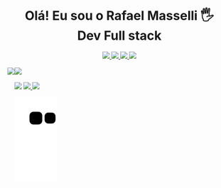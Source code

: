 
<h1 align="center">Olá! Eu sou o Rafael Masselli 🖐️ <br> Dev Full stack</h1>


<div align="center">
  <a href="https://pt-br.reactjs.org">
    <img height="30em" src="https://img.shields.io/badge/React-20232A?style=for-the-badge&logo=react&logoColor=61DAFB"/>
  </a>
  <a href="https://expressjs.com/pt-br/">
    <img height="30em" src="https://img.shields.io/badge/Express.js-404D59?style=for-the-badge"/>
  </a>
  <a href="https://developer.mozilla.org/pt-BR/docs/Web/JavaScript">
    <img height="30em" src="https://img.shields.io/badge/JavaScript-323330?style=for-the-badge&logo=javascript&logoColor=F7DF1E"/>
  </a>
  <a href="https://www.typescriptlang.org/docs/">
    <img height="30em" src="https://img.shields.io/badge/TypeScript-007ACC?style=for-the-badge&logo=typescript&logoColor=white"/>
  </a>
</div>
<br>
<div>
   <img align="left" height="180em" src="https://github-readme-stats.vercel.app/api/top-langs/?username=rafaelmasselli&layout=compact&langs_count=7&theme=dracula"/>
</div>
 

<div>
  <img height="180em" src="https://github-readme-stats.vercel.app/api?username=rafaelmasselli&show_icons=true&theme=dracula&include_all_commits=true&count_private=true"/>
 
   <a href="https://instagram.com/massellirafael" target="_blank"><img src="https://img.shields.io/badge/-Instagram-%23E4405F?style=for-the-badge&logo=instagram&logoColor=white" target="_blank"></a>
  <a href="https://www.linkedin.com/in/rafael-masselli-740921214/" target="_blank"><img src= "https://img.shields.io/badge/LinkedIn-0077B5?style=for-the-badge&logo=linkedin&logoColor=white">
  <a href="https://github.com/rafaelmasselli">
     <a href = "mailto:rafaelmasselli0@gmail.com"><img src="https://img.shields.io/badge/-Gmail-%23333?style=for-the-badge&logo=gmail&logoColor=white" target="_blank"></a>
</div>

 
<div>
 


 ![Snake animation](https://github.com/rafaelmasselli/rafaelmasselli/blob/output/github-contribution-grid-snake.svg)
                                                  
 <div>
